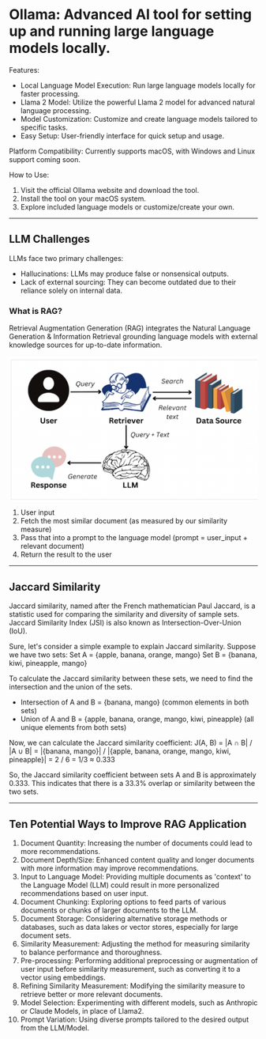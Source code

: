 # Ollama: Advanced AI tool for setting up and running large language models locally.

Features:
- Local Language Model Execution: Run large language models locally for faster processing.
- Llama 2 Model: Utilize the powerful Llama 2 model for advanced natural language processing.
- Model Customization: Customize and create language models tailored to specific tasks.
- Easy Setup: User-friendly interface for quick setup and usage.

Platform Compatibility: Currently supports macOS, with Windows and Linux support coming soon.

How to Use:
1. Visit the official Ollama website and download the tool.
2. Install the tool on your macOS system.
3. Explore included language models or customize/create your own.

---

## LLM Challenges

LLMs face two primary challenges:
- Hallucinations: LLMs may produce false or nonsensical outputs.
- Lack of external sourcing: They can become outdated due to their reliance solely on internal data.

### What is RAG?
Retrieval Augmentation Generation (RAG) integrates the Natural Language Generation & Information Retrieval grounding language models with external knowledge sources for up-to-date information.

![RAG](RAG.png)

1. User input
2. Fetch the most similar document (as measured by our similarity measure)
3. Pass that into a prompt to the language model (prompt = user_input + relevant document)
4. Return the result to the user

---

## Jaccard Similarity

Jaccard similarity, named after the French mathematician Paul Jaccard, is a statistic used for comparing the similarity and diversity of sample sets. Jaccard Similarity Index (JSI) is also known as Intersection-Over-Union (IoU).

Sure, let's consider a simple example to explain Jaccard similarity. Suppose we have two sets:
Set A = {apple, banana, orange, mango}
Set B = {banana, kiwi, pineapple, mango}

To calculate the Jaccard similarity between these sets, we need to find the intersection and the union of the sets.
- Intersection of A and B = {banana, mango} (common elements in both sets)
- Union of A and B = {apple, banana, orange, mango, kiwi, pineapple} (all unique elements from both sets)

Now, we can calculate the Jaccard similarity coefficient:
J(A, B) = |A ∩ B| / |A ∪ B|
         = |{banana, mango}| / |{apple, banana, orange, mango, kiwi, pineapple}|
         = 2 / 6
         = 1/3 ≈ 0.333

So, the Jaccard similarity coefficient between sets A and B is approximately 0.333. This indicates that there is a 33.3% overlap or similarity between the two sets.

---

## Ten Potential Ways to Improve RAG Application

1. Document Quantity: Increasing the number of documents could lead to more recommendations.
2. Document Depth/Size: Enhanced content quality and longer documents with more information may improve recommendations.
3. Input to Language Model: Providing multiple documents as 'context' to the Language Model (LLM) could result in more personalized recommendations based on user input.
4. Document Chunking: Exploring options to feed parts of various documents or chunks of larger documents to the LLM.
5. Document Storage: Considering alternative storage methods or databases, such as data lakes or vector stores, especially for large document sets.
6. Similarity Measurement: Adjusting the method for measuring similarity to balance performance and thoroughness.
7. Pre-processing: Performing additional preprocessing or augmentation of user input before similarity measurement, such as converting it to a vector using embeddings.
8. Refining Similarity Measurement: Modifying the similarity measure to retrieve better or more relevant documents.
9. Model Selection: Experimenting with different models, such as Anthropic or Claude Models, in place of Llama2.
10. Prompt Variation: Using diverse prompts tailored to the desired output from the LLM/Model.
